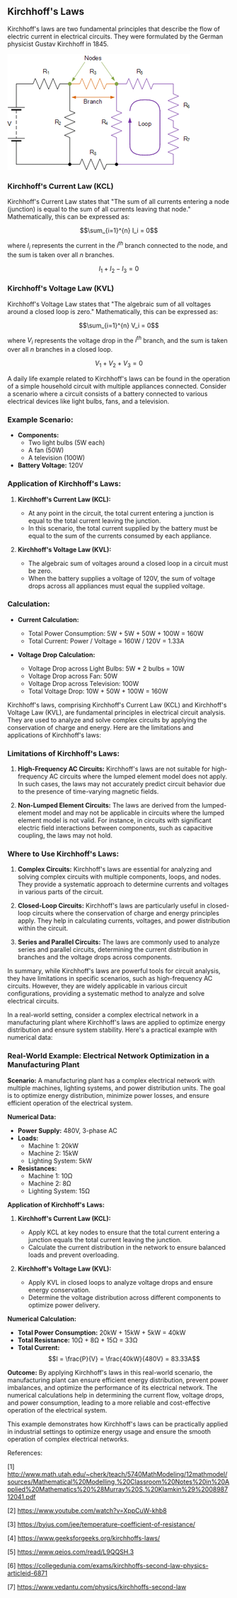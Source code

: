 ## Kirchhoff's Laws

Kirchhoff's laws are two fundamental principles that describe the flow of electric current in electrical circuits. They were formulated by the German physicist Gustav Kirchhoff in 1845.

![image](1.gif)

### Kirchhoff's Current Law (KCL)

Kirchhoff's Current Law states that "The sum of all currents entering a node (junction) is equal to the sum of all currents leaving that node." Mathematically, this can be expressed as:

$$\sum_{i=1}^{n} I_i = 0$$

where $I_i$ represents the current in the $i^{th}$ branch connected to the node, and the sum is taken over all $n$ branches.


$$I_1 + I_2 - I_3 = 0$$

### Kirchhoff's Voltage Law (KVL)

Kirchhoff's Voltage Law states that "The algebraic sum of all voltages around a closed loop is zero." Mathematically, this can be expressed as:

$$\sum_{i=1}^{n} V_i = 0$$

where $V_i$ represents the voltage drop in the $i^{th}$ branch, and the sum is taken over all $n$ branches in a closed loop.



$$V_1 + V_2 + V_3 = 0$$


A daily life example related to Kirchhoff's laws can be found in the operation of a simple household circuit with multiple appliances connected. Consider a scenario where a circuit consists of a battery connected to various electrical devices like light bulbs, fans, and a television. 

### Example Scenario:
- **Components:** 
  - Two light bulbs (5W each)
  - A fan (50W)
  - A television (100W)
- **Battery Voltage:** 120V

### Application of Kirchhoff's Laws:
1. **Kirchhoff's Current Law (KCL):**
   - At any point in the circuit, the total current entering a junction is equal to the total current leaving the junction.
   - In this scenario, the total current supplied by the battery must be equal to the sum of the currents consumed by each appliance.

2. **Kirchhoff's Voltage Law (KVL):**
   - The algebraic sum of voltages around a closed loop in a circuit must be zero.
   - When the battery supplies a voltage of 120V, the sum of voltage drops across all appliances must equal the supplied voltage.

### Calculation:
- **Current Calculation:**
  - Total Power Consumption: 5W + 5W + 50W + 100W = 160W
  - Total Current: Power / Voltage = 160W / 120V = 1.33A

- **Voltage Drop Calculation:**
  - Voltage Drop across Light Bulbs: 5W * 2 bulbs = 10W
  - Voltage Drop across Fan: 50W
  - Voltage Drop across Television: 100W
  - Total Voltage Drop: 10W + 50W + 100W = 160W 

Kirchhoff's laws, comprising Kirchhoff's Current Law (KCL) and Kirchhoff's Voltage Law (KVL), are fundamental principles in electrical circuit analysis. They are used to analyze and solve complex circuits by applying the conservation of charge and energy. Here are the limitations and applications of Kirchhoff's laws:


### Limitations of Kirchhoff's Laws:

1. **High-Frequency AC Circuits:** Kirchhoff's laws are not suitable for high-frequency AC circuits where the lumped element model does not apply. In such cases, the laws may not accurately predict circuit behavior due to the presence of time-varying magnetic fields.

2. **Non-Lumped Element Circuits:** The laws are derived from the lumped-element model and may not be applicable in circuits where the lumped element model is not valid. For instance, in circuits with significant electric field interactions between components, such as capacitive coupling, the laws may not hold.

### Where to Use Kirchhoff's Laws:

1. **Complex Circuits:** Kirchhoff's laws are essential for analyzing and solving complex circuits with multiple components, loops, and nodes. They provide a systematic approach to determine currents and voltages in various parts of the circuit.

2. **Closed-Loop Circuits:** Kirchhoff's laws are particularly useful in closed-loop circuits where the conservation of charge and energy principles apply. They help in calculating currents, voltages, and power distribution within the circuit.

3. **Series and Parallel Circuits:** The laws are commonly used to analyze series and parallel circuits, determining the current distribution in branches and the voltage drops across components.

In summary, while Kirchhoff's laws are powerful tools for circuit analysis, they have limitations in specific scenarios, such as high-frequency AC circuits. However, they are widely applicable in various circuit configurations, providing a systematic method to analyze and solve electrical circuits.

In a real-world setting, consider a complex electrical network in a manufacturing plant where Kirchhoff's laws are applied to optimize energy distribution and ensure system stability. Here's a practical example with numerical data:

### Real-World Example: Electrical Network Optimization in a Manufacturing Plant

**Scenario:** A manufacturing plant has a complex electrical network with multiple machines, lighting systems, and power distribution units. The goal is to optimize energy distribution, minimize power losses, and ensure efficient operation of the electrical system.

**Numerical Data:**
- **Power Supply:** 480V, 3-phase AC
- **Loads:** 
  - Machine 1: 20kW
  - Machine 2: 15kW
  - Lighting System: 5kW
- **Resistances:** 
  - Machine 1: 10Ω
  - Machine 2: 8Ω
  - Lighting System: 15Ω

**Application of Kirchhoff's Laws:**
1. **Kirchhoff's Current Law (KCL):**
   - Apply KCL at key nodes to ensure that the total current entering a junction equals the total current leaving the junction.
   - Calculate the current distribution in the network to ensure balanced loads and prevent overloading.

2. **Kirchhoff's Voltage Law (KVL):**
   - Apply KVL in closed loops to analyze voltage drops and ensure energy conservation.
   - Determine the voltage distribution across different components to optimize power delivery.

**Numerical Calculation:**
- **Total Power Consumption:** 20kW + 15kW + 5kW = 40kW
- **Total Resistance:** 10Ω + 8Ω + 15Ω = 33Ω
- **Total Current:** $$I = \frac{P}{V} = \frac{40kW}{480V} = 83.33A$$

**Outcome:**
By applying Kirchhoff's laws in this real-world scenario, the manufacturing plant can ensure efficient energy distribution, prevent power imbalances, and optimize the performance of its electrical network. The numerical calculations help in determining the current flow, voltage drops, and power consumption, leading to a more reliable and cost-effective operation of the electrical system.

This example demonstrates how Kirchhoff's laws can be practically applied in industrial settings to optimize energy usage and ensure the smooth operation of complex electrical networks.

References:

[1] http://www.math.utah.edu/~cherk/teach/5740MathModeling/12mathmodel/sources/Mathematical%20Modelling,%20Classroom%20Notes%20in%20Applied%20Mathematics%20%28Murray%20S.%20Klamkin%29%200898712041.pdf

[2] https://www.youtube.com/watch?v=XppCuW-khb8

[3] https://byjus.com/jee/temperature-coefficient-of-resistance/

[4] https://www.geeksforgeeks.org/kirchhoffs-laws/

[5] https://www.qeios.com/read/L9QQSH.3

[6] https://collegedunia.com/exams/kirchhoffs-second-law-physics-articleid-6871

[7] https://www.vedantu.com/physics/kirchhoffs-second-law

